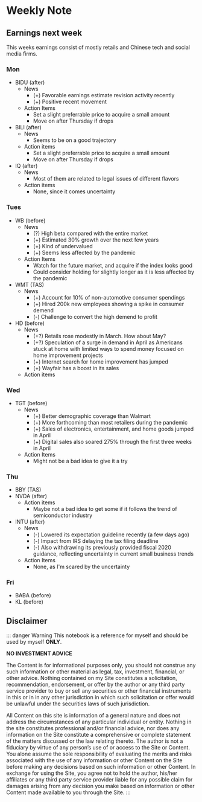 # Weekly Note

## Earnings next week

This weeks earnings consist of mostly retails and Chinese tech and social media firms.

### Mon

- BIDU (after)
  - News
    - (+) Favorable earnings estimate revision activity recently
    - (+) Positive recent movement
  - Action Items
    - Set a slight preferrable price to acquire a small amount
    - Move on after Thursday if drops
- BILI (after)
  - News
    - Seems to be on a good trajectory
  - Action items
    - Set a slight preferrable price to acquire a small amount
    - Move on after Thursday if drops
- IQ (after)
  - News
    - Most of them are related to legal issues of different flavors
  - Action items
    - None, since it comes uncertainty

### Tues

- WB (before)
  - News
    - (?) High beta compared with the entire market
    - (+) Estimated 30% growth over the next few years
    - (+) Kind of undervalued
    - (+) Seems less affected by the pandemic
  - Action Items
    - Watch for the future market, and acquire if the index looks good
    - Could consider holding for slightly longer as it is less affected by the pandemic
- WMT (TAS)
  - News
    - (+) Account for 10% of non-automotive consumer spendings
    - (+) Hired 200k new employees showing a spike in consumer demend
    - (-) Challenge to convert the high demend to profit
- HD (before)
  - News
    - (+?) Retails rose modestly in March. How about May?
    - (+?) Speculation of a surge in demand in April as Americans stuck at home with limited ways to spend money focused on home improvement projects
    - (+) Internet search for home improvement has jumped
    - (+) Wayfair has a boost in its sales
  - Action items
    

### Wed

- TGT (before)
  - News
    - (+) Better demographic coverage than Walmart
    - (+) More forthcoming than most retailers during the pandemic
    - (+) Sales of electronics, entertainment, and home goods jumped in April
    - (+) Digital sales also soared 275% through the first three weeks in April
  - Action Items
    - Might not be a bad idea to give it a try

### Thu

- BBY (TAS)
- NVDA (after)
  - Action items
    - Maybe not a bad idea to get some if it follows the trend of semiconductor industry
- INTU (after)
  - News
    - (-) Lowered its expectation guideline recently (a few days ago)
    - (-) Impact from IRS delaying the tax filing deadline
    - (-) Also withdrawing its previously provided fiscal 2020 guidance, reflecting uncertainty in current small business trends
  - Action Items
    - None, as I'm scared by the uncertainty

### Fri

- BABA (before)
- KL (before)

## Disclaimer

::: danger Warning
This notebook is a reference for myself and should be used by myself **ONLY**.

**NO INVESTMENT ADVICE**

The Content is for informational purposes only, you should not construe any such information or other material as legal, tax, investment, financial, or other advice. Nothing contained on my Site constitutes a solicitation, recommendation, endorsement, or offer by the author or any third party service provider to buy or sell any securities or other financial instruments in this or in in any other jurisdiction in which such solicitation or offer would be unlawful under the securities laws of such jurisdiction.

All Content on this site is information of a general nature and does not address the circumstances of any particular individual or entity. Nothing in the site constitutes professional and/or financial advice, nor does any information on the Site constitute a comprehensive or complete statement of the matters discussed or the law relating thereto. The author is not a fiduciary by virtue of any person’s use of or access to the Site or Content. You alone assume the sole responsibility of evaluating the merits and risks associated with the use of any information or other Content on the Site before making any decisions based on such information or other Content. In exchange for using the Site, you agree not to hold the author, his/her affiliates or any third party service provider liable for any possible claim for damages arising from any decision you make based on information or other Content made available to you through the Site.
:::

<Disqus/>
